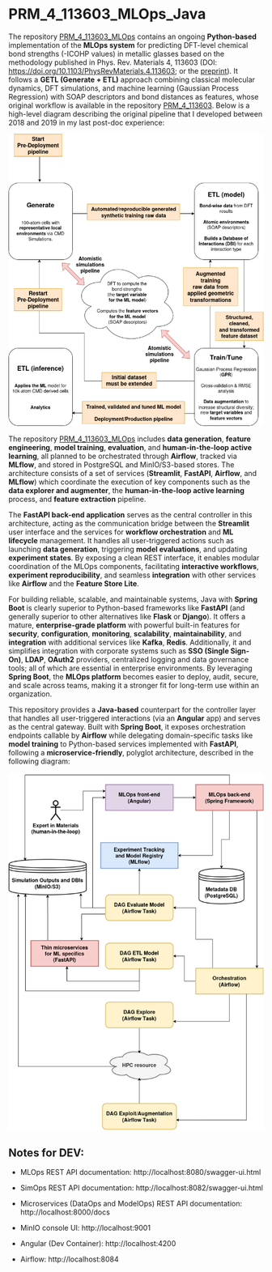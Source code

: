 # PRM_4_113603_MLOps_Java

The repository [PRM_4_113603_MLOps](https://github.com/aryrfjr/PRM_4_113603_MLOps) contains an ongoing **Python-based** implementation of the **MLOps system** for predicting DFT-level chemical bond strengths (-ICOHP values) in metallic glasses based on the methodology published in Phys. Rev. Materials 4, 113603 (DOI: https://doi.org/10.1103/PhysRevMaterials.4.113603; or the [preprint](https://www.researchgate.net/publication/345634787_Chemical_bonding_in_metallic_glasses_from_machine_learning_and_crystal_orbital_Hamilton_population)). It follows a **GETL (Generate + ETL)** approach combining classical molecular dynamics, DFT simulations, and machine learning (Gaussian Process Regression) with SOAP descriptors and bond distances as features, whose original workflow is available in the repository [PRM_4_113603](https://github.com/aryrfjr/PRM_4_113603). Below is a high-level diagram describing the original pipeline that I developed between 2018 and 2019 in my last post-doc experience:

![MLOPs workflow used in PRM_4_113603](img/PRM_4_113603_MLOps.drawio.png)

The repository [PRM_4_113603_MLOps](https://github.com/aryrfjr/PRM_4_113603_MLOps) includes **data generation**, **feature engineering**, **model training**, **evaluation**, and **human-in-the-loop active learning**, all planned to be orchestrated through **Airflow**, tracked via **MLflow**, and stored in PostgreSQL and MinIO/S3-based stores. The architecture consists of a set of services (**Streamlit**, **FastAPI**, **Airflow**, and **MLflow**) which coordinate the execution of key components such as the **data explorer and augmenter**, the **human-in-the-loop active learning** process, and **feature extraction** pipeline.

The **FastAPI back-end application** serves as the central controller in this architecture, acting as the communication bridge between the **Streamlit** user interface and the services for **workflow orchestration** and **ML lifecycle** management. It handles all user-triggered actions such as launching **data generation**, triggering **model evaluations**, and updating **experiment states**. By exposing a clean REST interface, it enables modular coordination of the MLOps components, facilitating **interactive workflows**, **experiment reproducibility**, and seamless **integration** with other services like **Airflow** and the **Feature Store Lite**.

For building reliable, scalable, and maintainable systems, Java with **Spring Boot** is clearly superior to Python-based frameworks like **FastAPI** (and generally superior to other alternatives like **Flask** or **Django**). It offers a mature, **enterprise-grade platform** with powerful built-in features for **security**, **configuration**, **monitoring**, **scalability**, **maintainability**, and **integration** with additional services like **Kafka**, **Redis**. Additionally, it and simplifies integration with corporate systems such as **SSO (Single Sign-On)**, **LDAP**, **OAuth2** providers, centralized logging and data governance tools; all of which are essential in enterprise environments. By leveraging **Spring Boot**, the **MLOps platform** becomes easier to deploy, audit, secure, and scale across teams, making it a stronger fit for long-term use within an organization.

This repository provides a **Java-based** counterpart for the controller layer that handles all user-triggered interactions (via an **Angular** app) and serves as the central gateway. Built with **Spring Boot**, it exposes orchestration endpoints callable by **Airflow** while delegating domain-specific tasks like **model training** to Python-based services implemented with **FastAPI**, following a **microservice-friendly**, polyglot architecture, described in the following diagram:

![MLOPs system architecture](img/PRM_4_113603_MLOps_JavaPythonArchitecture.drawio.png)

## Notes for DEV:

- MLOps REST API documentation: http://localhost:8080/swagger-ui.html

- SimOps REST API documentation: http://localhost:8082/swagger-ui.html

- Microservices (DataOps and ModelOps) REST API documentation: http://localhost:8000/docs

- MinIO console UI: http://localhost:9001

- Angular (Dev Container): http://localhost:4200

- Airflow: http://localhost:8084
